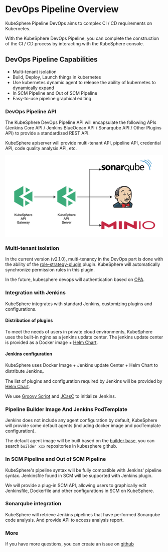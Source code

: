 # DevOps Pipeline Overview

KubeSphere Pipeline DevOps aims to complex CI / CD requirements on Kubernetes.

With the KubeSphere DevOps Pipeline, you can complete the construction of the CI / CD process by interacting with the KubeSphere console.


## DevOps Pipeline Capabilities

* Multi-tenant isolation
* Build, Deploy, Launch things in kubernetes 
* Use kubernetes dynamic agent to release the ability of kubernetes to dynamically expand
* In SCM Pipeline and Out of SCM Pipeline 
* Easy-to-use pipeline graphical editing


### DevOps Pipeline API

The KubeSphere DevOps Pipeline API will encapsulate the following APIs (Jenkins Core API / Jenkins BlueOcean API / Sonarqube API / Other Plugins API) to provide a standardized REST API.

KubeSphere apiserver will provide multi-tenant API, pipeline API, credential API, code quality analysis API, etc.

![ks-devops-api](../../images/devops-api.png)


### Multi-tenant isolation

In the current version (v2.1.0), multi-tenancy in the DevOps part is done with the ability of the [role-strategy-plugin](https://github.com/jenkinsci/role-strategy-plugin) plugin. KubeSphere will automatically synchronize permission rules in this plugin.

In the future, kubesphere devops will authentication based on [OPA](https://www.openpolicyagent.org/).

### Integration with Jenkins

KubeSphere integrates with standard Jenkins, customizing plugins and configurations.

#### Distribution of plugins

To meet the needs of users in private cloud environments, KubeSphere uses the built-in nginx as a jenkins update center. The jenkins update center is provided as a Docker image + [Helm Chart](https://github.com/kubesphere/ks-installer/tree/master/roles/ks-devops/jenkins-update-center).

#### Jenkins configuration

KubeSphere uses Docker Image + Jenkins update Center + Helm Chart to distribute Jenkins。

The list of plugins and configuration required by Jenkins will be provided by [Helm Chart](https://github.com/kubesphere/ks-installer/tree/master/roles/ks-devops/jenkins).

We use [Groovy Script](https://wiki.jenkins.io/display/JENKINS/Groovy+Hook+Script) and [JCasC](https://github.com/jenkinsci/configuration-as-code-plugin) to initialize Jenkins.


### Pipeline Builder Image And Jenkins PodTemplate

Jenkins does not include any agent configuration by default, KubeSphere will provide some default agents (including docker image and podTemplate configuration).

The default agent image will be built based on the [builder base](https://github.com/kubesphere/builder-base), you can search `builder xxx` repositories in kubesphere github.

### In SCM Pipeline and Out of SCM Pipeline 

KubeSphere's pipeline syntax will be fully compatible with Jenkins' pipeline syntax. Jenkinsfile found in SCM will be supported with Jenkins plugin.

We will provide a plug-in SCM API, allowing users to graphically edit Jenkinsfile, Dockerfile and other configurations in SCM on KubeSphere.

### Sonarqube integration

KubeSphere will retrieve Jenkins pipelines that have performed Sonarqube code analysis. And provide API to access analysis report.


### More

If you have more questions, you can create an issue on [github](https://github.com/kubesphere/kubesphere)

